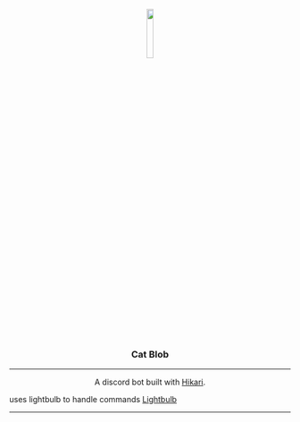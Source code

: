 <p align="center" width="100%">
  <a href="https://github.com/NEChapters/images/blob/d2759186940eeecd954336d0ebfdfe63c663f216/blobcatBlankie.png?raw=true">
  <img width="15%"  src="https://github.com/NEChapters/images/blob/d2759186940eeecd954336d0ebfdfe63c663f216/blobcatBlankie.png?raw=true"></a>
</p>

<h3 align="center" width="100%">
 Cat Blob
 </h3>
 
---

<p align="center" width="100%">
 A discord bot built with <a href="https://github.com/hikari-py/hikari">Hikari</a>.
</p>
<p aligh="center" width"=100%">
 uses lightbulb to handle commands <a href="https://github.com/tandemdude/hikari-lightbulb">Lightbulb</a>
</p>

---
